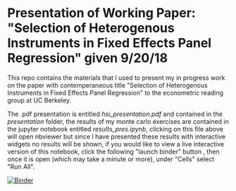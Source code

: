 # Presentation of Working Paper: "Selection of Heterogenous Instruments in Fixed Effects Panel Regression" given 9/20/18

This repo contains the materials that I used to present my in progress work on the paper with contemperaneous title
"Selection of Heterogenous Instruments in Fixed Effects Panel Regression" to the econometric reading group at UC Berkeley.

The .pdf presentation is entitled *hsi_presentation.pdf* and contained in the *presentation* folder, the results of my monte carlo exercises are contained in the
jupyter notebook entitled *results_pres.ipynb*, clicking on this file above will open nbviewer but since I have presented
these results with interactive widgets no results will be shown, if you would like to view a live interactive version of
this notebook, click the following "launch binder" button , then once it is open (which may take a minute or more), under "Cells"  select "Run All".

[![Binder](https://mybinder.org/badge.svg)](https://mybinder.org/v2/gh/Existentialdredd/hsi_pres/master?filepath=results_pres.ipynb)
